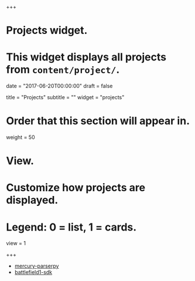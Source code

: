 +++
# Projects widget.
# This widget displays all projects from `content/project/`.

date = "2017-06-20T00:00:00"
draft = false

title = "Projects"
subtitle = ""
widget = "projects"

# Order that this section will appear in.
weight = 50

# View.
# Customize how projects are displayed.
# Legend: 0 = list, 1 = cards.
view = 1

+++

- [mercury-parserpy](https://github.com/Girbons/mercury-parserpy)
- [battlefield1-sdk](https://github.com/Girbons/battlefield1-sdk)

